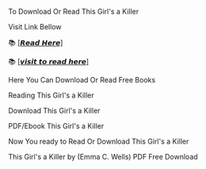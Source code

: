 To Download Or Read This Girl's a Killer

Visit Link Bellow

📚 [[𝙍𝙚𝙖𝙙 𝙃𝙚𝙧𝙚]](https://slicefile.web.app/krakenfiles/202204691)

📚 [[𝙫𝙞𝙨𝙞𝙩 𝙩𝙤 𝙧𝙚𝙖𝙙 𝙝𝙚𝙧𝙚]](https://uk.ebookarea.xyz/?book=202204691-this-girl-s-a-killer)

Here You Can Download Or Read Free Books

Reading This Girl's a Killer

Download This Girl's a Killer

PDF/Ebook This Girl's a Killer

Now You ready to Read Or Download This Girl's a Killer

This Girl's a Killer by (Emma C. Wells) PDF Free Download
